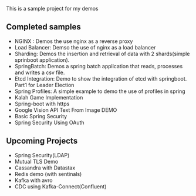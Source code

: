 This is a sample project for my demos

## Completed samples
- NGINX : Demos the use nginx as a reverse proxy 
- Load Balancer: Demso the use of nginx as a load balancer
- Sharding: Demos the insertion and retrieval of data with 2 shards(simple sprinboot application).
- SpringBatch: Demos a spring batch application that reads, processes and writes a csv file.
- Etcd Integration: Demo to show the integration of etcd with springboot. Part1 for Leader Election
- Spring Profiles: A simple example to demo the use of profiles in spring
- Kalah Game Implementation
- Spring-boot with https
- Google Vision API Text From Image DEMO
- Basic Spring Security
- Spring Security Using OAuth
## Upcoming Projects
- Spring Security(LDAP)
- Mutual TLS Demo
- Cassandra with Datastax
- Redis demo (with sentinals)
- Kafka with avro
- CDC using Kafka-Connect(Confluent)
